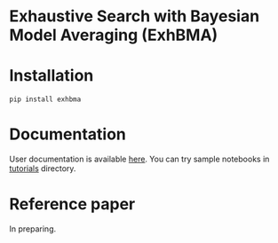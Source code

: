 # Exhaustive Search with Bayesian Model Averaging (ExhBMA)

# Installation
```
pip install exhbma
```

# Documentation
User documentation is available [here](https://exhbma.readthedocs.io/en/latest/index.html).
You can try sample notebooks in [tutorials](/tutorials) directory.

# Reference paper
In preparing.
